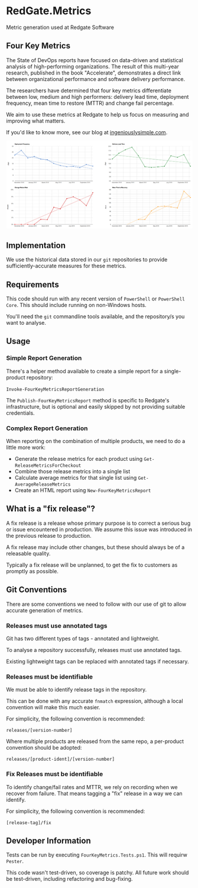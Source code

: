 # RedGate.Metrics
Metric generation used at Redgate Software

## Four Key Metrics
The State of DevOps reports have focused on data-driven and statistical analysis of high-performing organizations. The result of this multi-year research, published in the book "Accelerate", demonstrates a direct link between organizational performance and software delivery performance.

The researchers have determined that four key metrics differentiate between low, medium and high performers: delivery lead time, deployment frequency, mean time to restore (MTTR) and change fail percentage.

We aim to use these metrics at Redgate to help us focus on measuring and improving what matters.

If you'd like to know more, see our blog at [ingeniouslysimple.com](https://medium.com/ingeniouslysimple/learning-from-the-accelerate-four-key-metrics-91725675e30a).

![Sample HTML report](img/sample-report.png)

## Implementation
We use the historical data stored in our `git` repositories to provide sufficiently-accurate measures for these metrics.

## Requirements
This code should run with any recent version of `PowerShell` or `PowerShell Core`. This should include running on non-Windows hosts.

You'll need the `git` commandline tools available, and the repository/s you want to analyse.

## Usage
### Simple Report Generation
There's a helper method available to create a simple report for a single-product repository:

`Invoke-FourKeyMetricsReportGeneration`

The `Publish-FourKeyMetricsReport` method is specific to Redgate's infrastructure, but is optional and easily skipped by not providing suitable credentials.

### Complex Report Generation
When reporting on the combination of multiple products, we need to do a little more work:
* Generate the release metrics for each product using `Get-ReleaseMetricsForCheckout`
* Combine those release metrics into a single list
* Calculate average metrics for that single list using `Get-AverageReleaseMetrics`
* Create an HTML report using `New-FourKeyMetricsReport`

## What is a "fix release"?

A fix release is a release whose primary purpose is to correct a serious bug or issue encountered in production. We assume this issue was introduced in the previous release to production.

A fix release may include other changes, but these should always be of a releasable quality.

Typically a fix release will be unplanned, to get the fix to customers as promptly as possible.

## Git Conventions

There are some conventions we need to follow with our use of git to allow accurate generation of metrics.

### Releases must use annotated tags
Git has two different types of tags - annotated and lightweight.

To analyse a repository successfully, releases must use annotated tags.

Existing lightweight tags can be replaced with annotated tags if necessary.

### Releases must be identifiable
We must be able to identify release tags in the repository.

This can be done with any accurate `fnmatch` expression, although a local convention will make this much easier.

For simplicity, the following convention is recommended:

    releases/[version-number]

Where multiple products are released from the same repo, a per-product convention should be adopted:

    releases/[product-ident]/[version-number]

### Fix Releases must be identifiable

To identify change/fail rates and MTTR, we rely on recording when we recover from failure. That means tagging a "fix" release in a way we can identify.

For simplicity, the following convention is recommended:

    [release-tag]/fix

## Developer Information

Tests can be run by executing `FourKeyMetrics.Tests.ps1`. This will requirw `Pester`.

This code wasn't test-driven, so coverage is patchy. All future work should be test-driven, including refactoring and bug-fixing.
